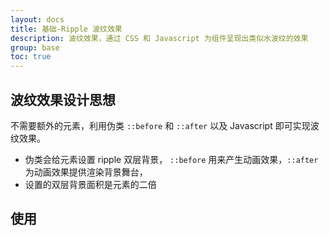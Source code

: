 ```yaml
---
layout: docs
title: 基础-Ripple 波纹效果
description: 波纹效果，通过 CSS 和 Javascript 为组件呈现出类似水波纹的效果
group: base
toc: true
---
```


## 波纹效果设计思想

不需要额外的元素，利用伪类 `::before` 和 `::after` 以及 Javascript 即可实现波纹效果。

* 伪类会给元素设置 ripple 双层背景， `::before` 用来产生动画效果，`::after` 为动画效果提供渲染背景舞台，
* 设置的双层背景面积是元素的二倍


## 使用

